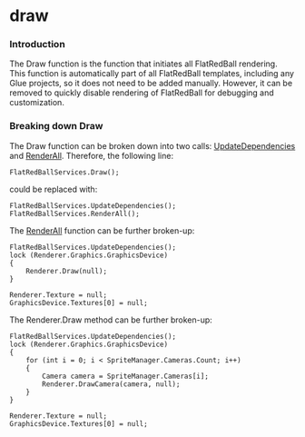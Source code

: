 # draw

### Introduction

The Draw function is the function that initiates all FlatRedBall rendering. This function is automatically part of all FlatRedBall templates, including any Glue projects, so it does not need to be added manually. However, it can be removed to quickly disable rendering of FlatRedBall for debugging and customization.

### Breaking down Draw

The Draw function can be broken down into two calls: [UpdateDependencies](../../../../frb/docs/index.php) and [RenderAll](renderall.md). Therefore, the following line:

```
FlatRedBallServices.Draw();
```

could be replaced with:

```
FlatRedBallServices.UpdateDependencies();
FlatRedBallServices.RenderAll();
```

The [RenderAll](renderall.md) function can be further broken-up:

```
FlatRedBallServices.UpdateDependencies();
lock (Renderer.Graphics.GraphicsDevice)
{
    Renderer.Draw(null);
}

Renderer.Texture = null;
GraphicsDevice.Textures[0] = null;
```

The Renderer.Draw method can be further broken-up:

```
FlatRedBallServices.UpdateDependencies();
lock (Renderer.Graphics.GraphicsDevice)
{
    for (int i = 0; i < SpriteManager.Cameras.Count; i++)
    {
        Camera camera = SpriteManager.Cameras[i];
        Renderer.DrawCamera(camera, null);
    }
}

Renderer.Texture = null;
GraphicsDevice.Textures[0] = null;
```

&#x20;
